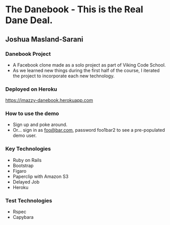# The Danebook - This is the Real Dane Deal.
## Joshua Masland-Sarani

### Danebook Project
- A Facebook clone made as a solo project as part of Viking Code School. 
- As we learned new things during the first half of the course, I iterated the project to incorporate each new technology.

### Deployed on Heroku
https://jmazzy-danebook.herokuapp.com

### How to use the demo
- Sign up and poke around. 
- Or... sign in as foo@bar.com, password foo1bar2 to see a pre-populated demo user. 

### Key Technologies
- Ruby on Rails
- Bootstrap
- Figaro
- Paperclip with Amazon S3
- Delayed Job
- Heroku

### Test Technologies
- Rspec
- Capybara
